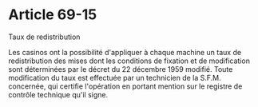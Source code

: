 # Article 69-15

Taux de redistribution

Les casinos ont la possibilité d'appliquer à chaque machine un taux de redistribution des mises dont les conditions de fixation et de modification sont déterminées par le décret du 22 décembre 1959 modifié. Toute modification du taux est effectuée par un technicien de la S.F.M. concernée, qui certifie l'opération en portant mention sur le registre de contrôle technique qu'il signe.
